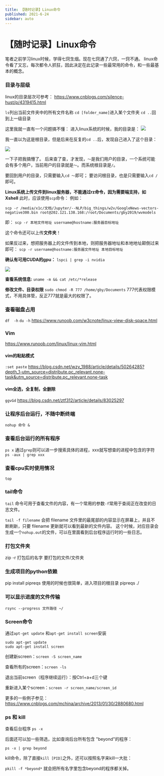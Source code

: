 ```yaml
---
title: 【随时记录】Linux命令
published: 2021-6-24
sidebar: auto
---
```


# 【随时记录】Linux命令

笔者之前学习linux时候，学得七窍生烟。现在七窍通了六窍，一窍不通。
linux命令看了又忘，每次都令人抓狂，因此决定在此记录一些最常用的命令，和一些最基本的概念。



### 目录与层级

linux的目录层次可参考：
https://www.cnblogs.com/silence-hust/p/4319415.html

`ls`列出当前文件夹中的所有文件名称
`cd [folder_name]`进入某个文件夹
`cd ..`回到上一级目录

这里我就一直有一个问题搞不懂：
进入linux系统的时候，我的目录是：
![](https://cdn.jsdelivr.net/gh/beyondguo/mdnice_pictures/2021-6-25/1624615810953-image.png)

我一直以为这是根目录，但是后来在反复的`cd ..`后，发现自己进入了这个目录：

![](https://cdn.jsdelivr.net/gh/beyondguo/mdnice_pictures/2021-6-25/1624615818372-image.png)

一下子把我搞懵了。
后来查了查，才发现，`～`是我们用户的目录，一个系统可能会有多个用户，当前用户的目录就是`～`。而系统根目录是`/`。

要回到用户的目录，只需要输入`cd ～`即可；
要访问根目录，也是只需要输入`cd /`即可。

**Linux系统上传文件到linux服务器，不能通过rz命令，因为需要端支持，如Xshell**
此时，应该使用`scp`命令：
例如：
```
scp -r /media/x1c/文档/Jupyter/--NLP/big_things/w2v/GoogleNews-vectors-negative300.bin root@202.121.138.168:/root/Documents/gby2019/wvmodels
```
即：
`scp -r 本地文件地址 username@hostname:服务器目标地址`

这个命令还可以上传**文件夹**！

如果反过来，想把服务器上的文件传到本地，则把服务器地址和本地地址颠倒过来即可：
`scp -r username@hostname:服务器文件地址 本地目标地址`

**确认有可用CUDA的gpu：**
`lspci | grep -i nvidia`

![](https://cdn.jsdelivr.net/gh/beyondguo/mdnice_pictures/2021-6-25/1624615831415-image.png)


**查看系统信息:**
`uname -m && cat /etc/*release`


**修改文件、目录权限**
`sudo chmod -R 777 /home/gby/Documents`
777代表权限模式，不用具体管，反正777就是最大的权限了。


### 查看磁盘占用
`df  -h`
`du -h`
https://www.runoob.com/w3cnote/linux-view-disk-space.html


### Vim
https://www.runoob.com/linux/linux-vim.html
#### vim的粘贴模式
`:set paste`
https://blog.csdn.net/wzy_1988/article/details/50264285?depth_1-utm_source=distribute.pc_relevant.none-task&utm_source=distribute.pc_relevant.none-task

#### vim全选，全复制，全删除
`ggvGd`
https://blog.csdn.net/ztf312/article/details/83025297


### 让程序后台运行，不随中断终端
`nohup 命令 &`

### 查看后台运行的所有程序
`ps x`
通过`grep`则可以进一步搜索具体的进程，xxx就写想查的进程中包含的字符
`ps -aux | grep xxx`

### 查看cpu实时使用情况
`top`

### tail命令
`tail` 命令可用于查看文件的内容，有一个常用的参数` -f `常用于查阅正在改变的日志文件。

`tail -f filename` 会把 filename 文件里的最尾部的内容显示在屏幕上，并且不断刷新，只要 filename 更新就可以看到最新的文件内容。
这个时候，对应目录会生成一个`nohup.out`的文件，可以在里面看到后台程序运行时的一些日志。


### 打包文件夹
zip -r 打包后的名字 要打包的文件/文件夹

### 生成项目的python依赖
pip install pipreqs
使用的时候也很简单，进入项目的根目录
pipreqs ./

### 可以显示进度的文件传输
`rsync --progress 文件路径 ~/`



### Screen命令

通过`apt-get update` 和`apt-get install screen`安装

```
sudo apt-get update
sudo apt-get install screen
```



创建新screen：`screen -S screen_name`

查看所有的screen：`screen -ls`

退出当前screen（程序继续运行）：按Ctrl+a+d三个键

重新进入某个screen：`screen -r screen_name/screen_id`

更多的一些例子参见：https://www.cnblogs.com/mchina/archive/2013/01/30/2880680.html



### ps 和 kill

查看后台程序 `ps -x`

后面还可以加一些筛选，比如查询后台所有包含 "beyond"的程序：

`ps -x | grep beyond`

kill命令，除了直接`kill [PID]`之外，还可以按照名字来kill一大批：

`pkill -f *beyond*` 就会把所有名字里包含beyond的程序都关掉。



